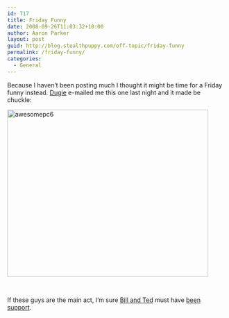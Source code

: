 ```yaml
---
id: 717
title: Friday Funny
date: 2008-09-26T11:03:32+10:00
author: Aaron Parker
layout: post
guid: http://blog.stealthpuppy.com/off-topic/friday-funny
permalink: /friday-funny/
categories:
  - General
---
```

Because I haven’t been posting much I thought it might be time for a Friday funny instead. [Dugie](http://blog.windowsvirtualization.com/) e-mailed me this one last night and it made be chuckle:

<img style="display: inline" title="awesomepc6" src="https://stealthpuppy.com/media/2008/09/awesomepc6.jpg" border="0" alt="awesomepc6" width="463" height="385" /> 

 

If these guys are the main act, I’m sure [Bill and Ted](http://en.wikipedia.org/wiki/Bill_and_Ted%27s_Bogus_Journey) must have [been support](http://en.wikipedia.org/wiki/God_Gave_Rock_%27N%27_Roll_to_You_II).